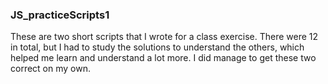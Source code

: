 ### JS_practiceScripts1
These are two short scripts that I wrote for a class exercise. There were 12 in total, but I had to study the solutions to understand the others, which helped me learn and understand a lot more. I did manage to get these two correct on my own.
